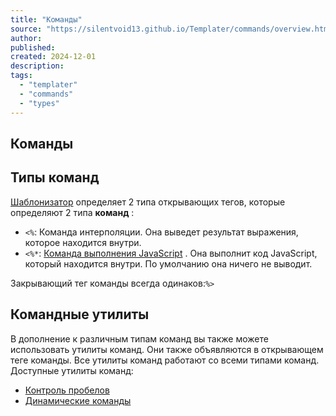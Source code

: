 ```yaml
---
title: "Команды"
source: "https://silentvoid13.github.io/Templater/commands/overview.html"
author:
published:
created: 2024-12-01
description:
tags:
  - "templater"
  - "commands"
  - "types"
---
```

## Команды
## Типы команд

[Шаблонизатор](https://github.com/SilentVoid13/Templater) определяет 2 типа открывающих тегов, которые определяют 2 типа **команд** :

- `<%`: Команда интерполяции. Она выведет результат выражения, которое находится внутри.
- `<%*`: [Команда выполнения JavaScript](https://silentvoid13.github.io/Templater/commands/execution-command.html) . Она выполнит код JavaScript, который находится внутри. По умолчанию она ничего не выводит.

Закрывающий тег команды всегда одинаков:`%>`

## Командные утилиты

В дополнение к различным типам команд вы также можете использовать утилиты команд. Они также объявляются в открывающем теге команды. Все утилиты команд работают со всеми типами команд. Доступные утилиты команд:

- [Контроль пробелов](https://silentvoid13.github.io/Templater/commands/whitespace-control.html)
- [Динамические команды](https://silentvoid13.github.io/Templater/commands/dynamic-command.html)
